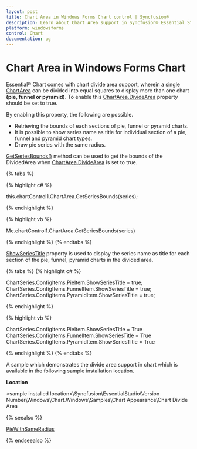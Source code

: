```yaml
---
layout: post
title: Chart Area in Windows Forms Chart control | Syncfusion®
description: Learn about Chart Area support in Syncfusion® Essential Studio® Windows Forms Chart control and more details.
platform: windowsforms
control: Chart
documentation: ug
---
```


# Chart Area in Windows Forms Chart

Essential® Chart comes with chart divide area support, wherein a single [ChartArea](https://help.syncfusion.com/cr/windowsforms/Syncfusion.Windows.Forms.Chart.ChartArea.html) can be divided into equal squares to display more than one chart **(pie, funnel or pyramid)**. To enable this [ChartArea.DivideArea](https://help.syncfusion.com/cr/windowsforms/Syncfusion.Windows.Forms.Chart.ChartArea.html#Syncfusion_Windows_Forms_Chart_ChartArea_DivideArea) property should be set to true.

By enabling this property, the following are possible.

* Retrieving the bounds of each sections of pie, funnel or pyramid charts.
* It is possible to show series name as title for individual section of a pie, funnel and pyramid chart types.
* Draw pie series with the same radius.

[GetSeriesBounds()](https://help.syncfusion.com/cr/windowsforms/Syncfusion.Windows.Forms.Chart.ChartArea.html#Syncfusion_Windows_Forms_Chart_ChartArea_GetSeriesBounds_Syncfusion_Windows_Forms_Chart_ChartSeries_) method can be used to get the bounds of the DividedArea when [ChartArea.DivideArea](https://help.syncfusion.com/cr/windowsforms/Syncfusion.Windows.Forms.Chart.ChartArea.html#Syncfusion_Windows_Forms_Chart_ChartArea_DivideArea) is set to true. 

{% tabs %}

{% highlight c# %}

this.chartControl1.ChartArea.GetSeriesBounds(series);

{% endhighlight %}

{% highlight vb %}

Me.chartControl1.ChartArea.GetSeriesBounds(series)

{% endhighlight %}
{% endtabs %}

[ShowSeriesTitle](https://help.syncfusion.com/cr/windowsforms/Syncfusion.Windows.Forms.Chart.ChartPieConfigItem.html#Syncfusion_Windows_Forms_Chart_ChartPieConfigItem_ShowSeriesTitle) property is used to display the series name as title for each section of the pie, funnel, pyramid charts in the divided area. 

{% tabs %}
{% highlight c# %}

ChartSeries.ConfigItems.PieItem.ShowSeriesTitle = true;
ChartSeries.ConfigItems.FunnelItem.ShowSeriesTitle = true;
ChartSeries.ConfigItems.PyramidItem.ShowSeriesTitle = true;

{% endhighlight %}

{% highlight vb %}

ChartSeries.ConfigItems.PieItem.ShowSeriesTitle = True
ChartSeries.ConfigItems.FunnelItem.ShowSeriesTitle = True
ChartSeries.ConfigItems.PyramidItem.ShowSeriesTitle = True

{% endhighlight %}
{% endtabs %}

A sample which demonstrates the divide area support in chart which is available in the following sample installation location.

**Location**

&lt;sample installed location&gt;\Syncfusion\EssentialStudio\Version Number\Windows\Chart.Windows\Samples\Chart Appearance\Chart Divide Area

{% seealso %}

[PieWithSameRadius](/windowsforms/chart/chart-series#piewithsameradius)

{% endseealso %}
